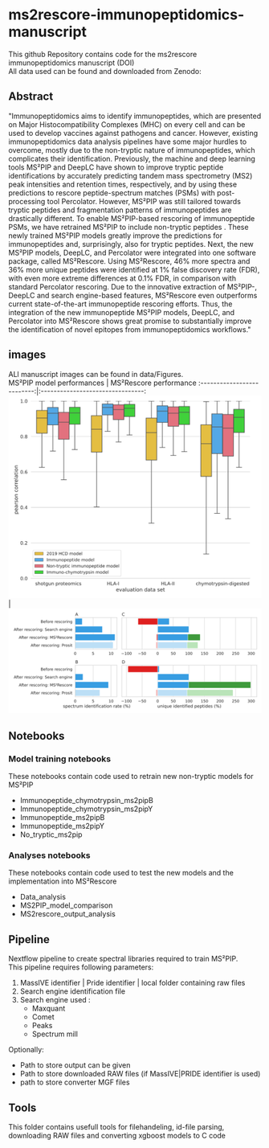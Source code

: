 # ms2rescore-immunopeptidomics-manuscript

This github Repository contains code for the ms2rescore immunopeptidomics manuscript (DOI)\
All data used can be found and downloaded from Zenodo:

## Abstract

"Immunopeptidomics aims to identify immunopeptides, which are presented on Major Histocompatibility Complexes (MHC) on every cell and can be used to develop vaccines against pathogens and cancer. However, existing immunopeptidomics data analysis pipelines have some major hurdles to overcome, mostly due to the non-tryptic nature of immunopeptides, which complicates their identification. Previously, the machine and deep learning tools MS²PIP and DeepLC have shown to improve tryptic peptide identifications by accurately predicting tandem mass spectrometry (MS2)  peak intensities and retention times, respectively, and by using these predictions to rescore peptide-spectrum matches (PSMs) with post-processing tool Percolator. However, MS²PIP was still tailored towards tryptic peptides and fragmentation patterns of immunopeptides are drastically different. To enable MS²PIP-based rescoring of immunopeptide PSMs, we have retrained MS²PIP to include non-tryptic peptides  . These newly trained MS²PIP models greatly improve the predictions for immunopeptides and, surprisingly, also for tryptic peptides. Next, the new MS²PIP models, DeepLC, and Percolator were integrated into one software package, called MS²Rescore. Using MS²Rescore, 46% more spectra and 36% more unique peptides were identified at 1% false discovery rate (FDR), with even more extreme differences at 0.1% FDR, in comparison with standard Percolator rescoring. Due to the innovative extraction of MS²PIP-, DeepLC and search engine-based features, MS²Rescore even outperforms current state-of-the-art immunopeptide rescoring efforts. Thus, the integration of the new immunopeptide MS²PIP models, DeepLC, and Percolator into MS²Rescore shows great promise to substantially improve the identification of novel epitopes from immunopeptidomics workflows."

## images
ALl manuscript images can be found in data/Figures.\
MS²PIP model performances   | MS²Rescore performance
:--------------------------:|:--------------------------------:
![MS²PIP model performances](https://github.com/compomics/ms2rescore-immunopeptidomics-manuscript/blob/main/notebooks/data/Figures/Figure1A.svg) | ![MS²Rescore performance](https://github.com/compomics/ms2rescore-immunopeptidomics-manuscript/blob/main/notebooks/data/Figures/Figure2.svg)

## Notebooks
### Model training notebooks
These notebooks contain code used to retrain new non-tryptic models for MS²PIP
* Immunopeptide_chymotrypsin_ms2pipB
* Immunopeptide_chymotrypsin_ms2pipY
* Immunopeptide_ms2pipB
* Immunopeptide_ms2pipY
* No_tryptic_ms2pip

### Analyses notebooks
These notebooks contain code used to test the new models and the implementation into MS²Rescore
* Data_analysis
* MS2PIP_model_comparison
* MS2rescore_output_analysis

## Pipeline
Nextflow pipeline to create spectral libraries required to train MS²PIP.\
This pipeline requires following parameters:
1. MassIVE identifier | Pride identifier | local folder containing raw files
1. Search engine identification file
1. Search engine used :
    * Maxquant
    * Comet
    * Peaks
    * Spectrum mill

Optionally:
* Path to store output can be given
* Path to store downloaded RAW files (if MassIVE|PRIDE identifier is used)
* path to store converter MGF files

## Tools
This folder contains usefull tools for filehandeling, id-file parsing, downloading RAW files and converting xgboost models to C code

